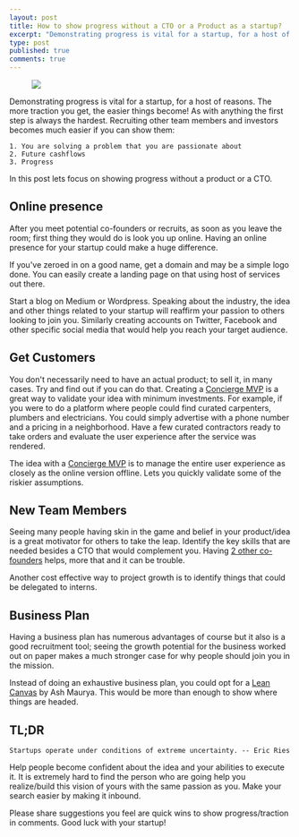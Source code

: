 ```yaml
---
layout: post
title: How to show progress without a CTO or a Product as a startup?
excerpt: "Demonstrating progress is vital for a startup, for a host of reasons. The more traction you get, the easier things become!"
type: post
published: true
comments: true
---
```


<figure>
	<img src="https://upload.wikimedia.org/wikipedia/commons/3/32/Roue_primitive.png">
</figure>

Demonstrating progress is vital for a startup, for a host of reasons. The more traction you get, the easier things become! 
As with anything the first step is always the hardest. Recruiting other team members and investors becomes much easier if you can show
them:

    1. You are solving a problem that you are passionate about
    2. Future cashflows
    3. Progress

In this post lets focus on showing progress without a product or a CTO.

## Online presence

After you meet potential co-founders or recruits, as soon as you leave the room; first thing they would do is look you up online. 
Having an online presence for your startup could make a huge difference.

If you've zeroed in on a good name, get a domain and may be a simple logo done. You can easily create a landing page on 
that using host of services out there. 

Start a blog on Medium or Wordpress. Speaking about the industry, the idea and other things related to your startup will
reaffirm your passion to others looking to join you. Similarly creating accounts on Twitter, Facebook and other specific
social media that would help you reach your target audience.

## Get Customers
You don't necessarily need to have an actual product; to sell it, in many cases. Try and find out if you can do that. Creating 
a <a href="" title="Concierge MVP" target="_blank">Concierge MVP</a> is a great way to validate your idea with minimum investments. For 
example, if you were to do a platform where people could find curated carpenters, plumbers and electricians. You could simply 
advertise with a phone number and a pricing in a neighborhood. Have a few curated contractors ready to take orders 
and evaluate the user experience after the service was rendered. 

The idea with a <a href="" title="Concierge MVP" target="_blank">Concierge MVP</a> is to manage the entire user experience as closely as the online 
version offline. Lets you quickly validate some of the riskier assumptions.

## New Team Members
Seeing many people having skin in the game and belief in your product/idea is a great motivator for others to take the
leap. Identify the key skills that are needed besides a CTO that would complement you. Having [2 other co-founders](http://onstartups.com/tabid/3339/bid/1242/What-s-The-Optimal-Number-Of-Co-Founders-For-A-Startup-2-09.aspx)
 helps, more that and it can be trouble.
 
Another cost effective way to project growth is to identify things that could be delegated to interns.

## Business Plan
Having a business plan has numerous advantages of course but it also is a good recruitment tool; seeing the growth potential
for the business worked out on paper makes a much stronger case for why people should join you in the mission.

Instead of doing an exhaustive business plan, you could opt for a <a href="https://www.linkedin.com/pulse/why-lean-canvas-vs-business-model-ash-maurya" title="Lean Canvas">
Lean Canvas</a> by Ash Maurya. This would be more than enough to show where things are headed.

## TL;DR
```
Startups operate under conditions of extreme uncertainty. -- Eric Ries
```

Help people become confident about the idea and your abilities to execute it. It is extremely hard to find the person 
who are going help you realize/build this vision of yours with the same passion as you. Make your search easier by making it inbound.

Please share suggestions you feel are quick wins to show progress/traction in comments. Good luck with your startup!

